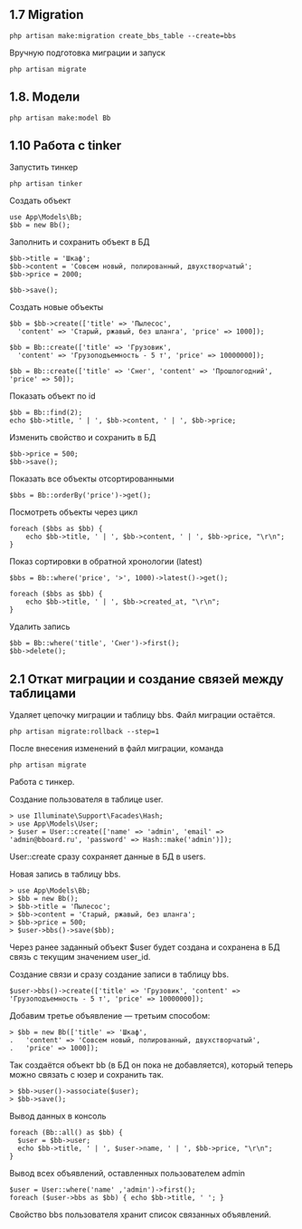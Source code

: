 ## 1.7 Migration

    php artisan make:migration create_bbs_table --create=bbs

Вручную подготовка миграции и запуск

    php artisan migrate


## 1.8. Модели

    php artisan make:model Bb


## 1.10 Работа с tinker

Запустить тинкер

    php artisan tinker

Создать объект

    use App\Models\Bb;
    $bb = new Bb(); 

Заполнить и сохранить объект в БД

    $bb->title = 'Шкаф';
    $bb->content = 'Совсем новый, полированный, двухстворчатый'; 
    $bb->price = 2000; 

    $bb->save();

Создать новые объекты

    $bb = $bb->create(['title' => 'Пылесос',
      'content' => 'Старый, ржавый, без шланга', 'price' => 1000]); 

    $bb = Bb::create(['title' => 'Грузовик', 
      'content' => 'Грузоподъемность - 5 т', 'price' => 10000000]);

    $bb = Bb::create(['title' => 'Снег', 'content' => 'Прошлогодний', 'price' => 50]);

Показать объект по id

    $bb = Bb::find(2);
    echo $bb->title, ' | ', $bb->content, ' | ', $bb->price; 

Изменить свойство и сохранить в БД 

    $bb->price = 500; 
    $bb->save();

Показать все объекты отсортированными

    $bbs = Bb::orderBy('price')->get();

Посмотреть объекты через цикл

    foreach ($bbs as $bb) { 
        echo $bb->title, ' | ', $bb->content, ' | ', $bb->price, "\r\n"; 
    }

Показ сортировки в обратной хронологии (latest)

    $bbs = Bb::where('price', '>', 1000)->latest()->get(); 

    foreach ($bbs as $bb) {
        echo $bb->title, ' | ', $bb->created_at, "\r\n"; 
    }

Удалить запись

    $bb = Bb::where('title', 'Снег')->first();
    $bb->delete();

## 2.1 Откат миграции и создание связей между таблицами

Удаляет цепочку миграции и таблицу bbs. Файл миграции остаётся.

    php artisan migrate:rollback --step=1

После внесения изменений в файл миграции, команда

    php artisan migrate

Работа с тинкер.

Создание пользователя в таблице user.

    > use Illuminate\Support\Facades\Hash;
    > use App\Models\User;
    > $user = User::create(['name' => 'admin', 'email' => 'admin@bboard.ru', 'password' => Hash::make('admin')]);

User::create сразу сохраняет данные в БД в users.

Новая запись в таблицу bbs.

    > use App\Models\Bb; 
    > $bb = new Bb(); 
    > $bb->title = 'Пылесос'; 
    > $bb->content = 'Старый, ржавый, без шланга'; 
    > $bb->price = 500; 
    > $user->bbs()->save($bb);

Через ранее заданный объект $user будет создана и сохранена в БД связь с текущим значением user_id.

Создание связи и сразу создание записи в таблицу bbs.

    $user->bbs()->create(['title' => 'Грузовик', 'content' => 'Грузоподъемность - 5 т', 'price' => 10000000]); 

Добавим третье объявление — третьим способом: 

    > $bb = new Bb(['title' => 'Шкаф', 
    .   'content' => 'Совсем новый, полированный, двухстворчатый', 
    .   'price' => 1000]); 

Так создаётся объект bb (в БД он пока не добавляется), который теперь можно связать с юзер и сохранить так.

    > $bb->user()->associate($user); 
    > $bb->save(); 

Вывод данных в консоль

    foreach (Bb::all() as $bb) { 
      $user = $bb->user;
      echo $bb->title, ' | ', $user->name, ' | ', $bb->price, "\r\n"; 
    }

Вывод всех объявлений, оставленных пользователем admin

    $user = User::where('name' ,'admin')->first();
    foreach ($user->bbs as $bb) { echo $bb->title, ' '; }

Свойство bbs пользователя хранит список связанных объявлений.
